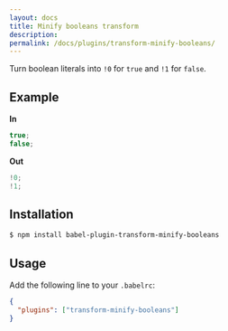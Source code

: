 ```yaml
---
layout: docs
title: Minify booleans transform
description:
permalink: /docs/plugins/transform-minify-booleans/
---
```


Turn boolean literals into `!0` for `true` and `!1` for `false`.

## Example

**In**

```javascript
true;
false;
```

**Out**

```javascript
!0;
!1;
```

## Installation

```sh
$ npm install babel-plugin-transform-minify-booleans
```

## Usage

Add the following line to your `.babelrc`:

```json
{
  "plugins": ["transform-minify-booleans"]
}
```
